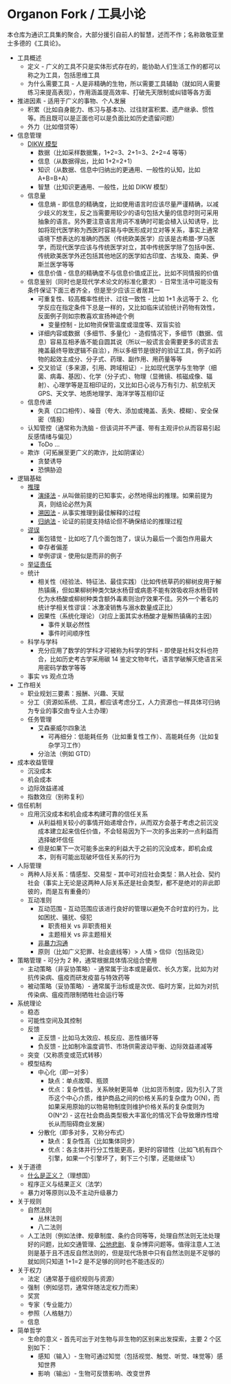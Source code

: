 # Organon Fork / 工具小论
本仓库为通识工具集的聚合，大部分援引自前人的智慧，述而不作；名称致敬亚里士多德的《工具论》。  

* 工具概述
  * 定义 - 广义的工具不只是实体形式存在的，能协助人们生活工作的都可以称之为工具，包括思维工具
  * 为什么需要工具 - 人是非精确的生物，所以需要工具辅助（就如同人需要练习来提高表现），作用涵盖提高效率、打破先天限制或纠错等各方面
* 推进因素 - 适用于广义的事物、个人发展
  * 积累（比如自身能力、练习与基本功、过往财富积累、遗产继承、惯性等。而且既可以是正面也可以是负面比如历史遗留问题）
  * 外力（比如借贷等）
* 信息管理
  * [DIKW 模型](https://zh.wikipedia.org/zh-hans/DIKW%E4%BD%93%E7%B3%BB)
    * 数据（比如采样数据集，1+2=3、2+1=3、2+2=4 等等）
    * 信息（从数据得出，比如 1+2=2+1）
    * 知识（从数据、信息中归纳出的更通用、一般性的认知，比如 A+B=B+A）
    * 智慧（比知识更通用、一般性，比如 DIKW 模型）
  * 信息量
    * 信息熵 - 即信息的精确度，比如使用语言时应该尽量严谨精确，以减少歧义的发生，反之当需要用较少的语句包括大量的信息时则可采用抽象的语言。另外要注意语言用词不准确时可能会植入认知诱导，比如将现代医学称为西医时容易与中医形成对立对等关系，事实上通常语境下想表达的准确的西医（传统欧美医学）应该是古希腊-罗马医学，而现代医学应该与传统医学对立，其中传统医学除了包括中医、传统欧美医学外还包括其他地区的医学如古印度、古埃及、南美、伊斯兰医学等等
    * 信息价值 - 信息的精确度不与信息价值成正比，比如不同情报的价值
  * 信息鉴别（同时也是现代学术论文的标准化要求）- 日常生活中可能没有条件保证下面三者齐全，但是至少应该三者居其一
    * 可重复性、较高概率性统计、过往一致性 - 比如 1+1 永远等于 2、化学反应在指定条件下总是一样的，又比如临床试验统计药物有效性，反面例子则如宗教喜欢宣扬神迹个例
      * 变量控制 - 比如物资保管温度或湿度等、双盲实验
    * 详细内容或数据（多细节、多量化）- 造假情况下，多细节（数据、信息）容易互相矛盾不能自圆其说（所以一般谎言会需要更多的谎言去掩盖最终导致逻辑不自洽），所以多细节是很好的验证工具，例子如药物的起效主成分、分子式、药理、副作用、用药量等等
    * 交叉验证（多来源，引用、跨域相证）- 比如现代医学与生物学（细菌、病毒、基因）、化学（分子式）、物理（显微镜、核磁成像、辐射）、心理学等是互相印证的，又比如日心说与万有引力、航空航天 GPS、天文学、地质地理学、海洋学等互相印证
  * 信息传递
    * 失真（口口相传）、噪音（夸大、添加或掩盖、丢失、模糊）、安全保密（情报）
  * 认知管控（通常称为洗脑 - 但该词并不严谨、带有主观评价从而容易引起反感情绪与偏见）
    * ToDo ...
  * 欺诈（可拓展至更广义的欺诈，比如阴谋论）
    * 贪婪诱导
    * 恐惧胁迫
* 逻辑基础
  * [推理](https://zh.wikipedia.org/zh-hans/%E5%B7%A5%E5%85%B7%E8%AB%96)
    * [演绎法](https://zh.wikipedia.org/zh-hans/%E6%BC%94%E7%BB%8E%E6%8E%A8%E7%90%86) - 从叫做前提的已知事实，必然地得出的推理。如果前提为真，则结论必然为真
    * [溯因法](https://zh.wikipedia.org/zh-hans/%E6%BA%AF%E5%9B%A0%E6%8E%A8%E7%90%86) - 从事实推理到最佳解释的过程
    * [归纳法](https://zh.wikipedia.org/zh-hans/%E5%BD%92%E7%BA%B3%E6%8E%A8%E7%90%86) - 论证的前提支持结论但不确保结论的推理过程
  * [谬误](https://zh.wikipedia.org/zh-hans/%E8%AC%AC%E8%AA%A4%E5%88%97%E8%A1%A8)
    * 面包错觉 - 比如吃了几个面包饱了，误认为最后一个面包作用最大
    * 幸存者偏差
    * 举例谬误 - 使用似是而非的例子
  * [举证责任](https://zh.wikipedia.org/zh-hans/%E8%88%89%E8%AD%89%E8%B2%AC%E4%BB%BB_(%E5%93%B2%E5%AD%B8))
  * 统计
    * 相关性（经验法、特征法、最佳实践）（比如传统草药的柳树皮用于解热镇痛，但如果柳树种类欠缺水杨苷或病患不能有效吸收将水杨苷转化为水杨酸或柳树种类含额外毒素则治疗效果不佳。另外一个著名的统计学相关性谬误：冰激凌销售与溺水数量成正比）
    * 因果性（系统化理论）（对应上面其实水杨酸才是解热镇痛的主因）
      * 事件关联必然性
      * 事件时间顺序性
  * 科学与学科
    * 充分应用了数学的学科才可被称为科学的学科 - 即使是社科文科也符合，比如历史考古学采用碳 14 鉴定文物年代，语言学破解灭绝语言采用密码学数学等等
  * 事实 vs 观点立场
* 工作相关
  * 职业规划三要素：报酬、兴趣、天赋
  * 分工（资源如系统、工具，都应该考虑分工，人力资源也一样具体可归纳为专业的事交由专业人士办理）
  * 任务管理
    * 艾森豪威尔四象法
      * 可再细分：低能耗任务（比如重复性工作）、高能耗任务（比如复杂学习工作）
    * 分治法（例如 GTD）
* 成本收益管理
  * 沉没成本
  * 机会成本
  * 边际效益递减
  * 指数效应（别称复利）
* 信任机制
  * 应用沉没成本和机会成本构建可靠的信任关系
    * 从利益相关较小的事情开始递增合作，从而双方会基于考虑之前沉没成本建立起来信任价值，不会轻易因为下一次的多出来的一点利益而选择破坏信任
    * 但是如果下一次可能多出来的利益大于之前的沉没成本，即机会成本，则有可能出现破坏信任关系的行为
* 人际管理
  * 两种人际关系：情感型、交易型 - 其中可对应社会类型：熟人社会、契约社会（事实上无论是这两种人际关系还是社会类型，都不是绝对的非此即彼的，而是互有重叠的）
  * 互动准则
    * 互动范围 - 互动范围应该进行良好的管理以避免不合时宜的行为，比如困扰、骚扰、侵犯
      * 职责相关 vs 非职责相关
      * 主题相关 vs 非主题相关
    * [非暴力沟通](https://zh.wikipedia.org/wiki/%E9%9D%9E%E6%9A%B4%E5%8A%9B%E4%BA%A4%E6%B5%81)
    * 原则（比如广义犯罪、社会底线等）> 人情 > 信仰（包括政见）
* 策略管理 - 可分为 2 种，通常根据具体情况组合使用
  * 主动策略（非妥协策略）- 通常属于治本或是最优、长久方案，比如为对抗传染病、瘟疫而研发疫苗与特效药等
  * 被动策略（妥协策略）- 通常属于治标或是次优、临时方案，比如为对抗传染病、瘟疫而限制牺牲社会运行等
* 系统理论
  * 稳态
  * 可能性空间及其控制
  * 反馈
    * 正反馈 - 比如马太效应、核反应、恶性循环等
    * 负反馈 - 比如制冷温度调节、市场供需波动平衡、边际效益递减等
  * 突变（又称质变或范式转移）
  * 模型结构
    * 中心化（即一对多）
      * 缺点：单点故障、瓶颈
      * 优点：复杂性低，关系映射更简单（比如货币制度，因为引入了货币这个中心介质，维护商品之间的价格关系的复杂度为 O(N)，而如果采用原始的以物易物制度则维护价格关系的复杂度则为 O(N^2) - 这在社会商品类型极大丰富化的情况下会导致爆炸性增长从而阻碍商业发展）
    * 分散化（即多对多，又称分布式）
      * 缺点：复杂性高（比如集体同步）
      * 优点：各主体并行分工性能更高，更好的容错性（比如飞机有四个引擎，如果一个引擎坏了，剩下三个引擎，还能继续飞）
* 关于道德
  * [什么是正义？](https://zh.wikipedia.org/wiki/%E6%AD%A3%E7%BE%A9)（理想国）
  * 程序正义与结果正义（法学）
  * 暴力对等原则以及不主动升级暴力
* 关于规则
  * 自然法则
    * 丛林法则
    * 八二法则
  * 人工法则（例如法律、规章制度、条约合同等等，处理自然法则无法处理好的问题，比如交通管理、[公地悲剧](https://zh.wikipedia.org/zh-hans/%E5%85%AC%E5%9C%B0%E6%82%B2%E5%8A%87)、复杂博弈问题等。值得注意人工法则是基于且不违反自然法则的，但是现代场景中只有自然法则是不足够的就如同只知道 1+1=2 是不足够的同时也不能违反的）
* 关于权力
  * 法定（通常基于组织规则与资源）
  * 强制（例如惩罚，通常伴随法定权力而来）
  * 奖赏
  * 专家（专业能力）
  * 参照（人格魅力）
  * 信息
* 简单哲学
  * 生命的意义 - 首先可出于对生物与非生物的区别来出发探索，主要 2 个区别如下：
    * 感知（输入）- 生物可通过知觉（包括视觉、触觉、听觉、味觉等）感知世界
    * 影响（输出）- 生物可反馈影响、改变世界
